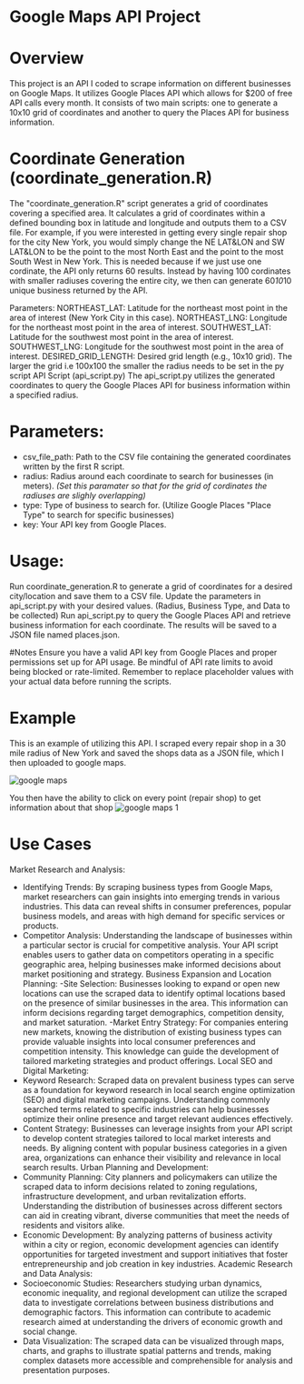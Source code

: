 # Google Maps API Project
# Overview
This project is an API I coded to scrape information on different businesses on Google Maps. It utilizes Google Places API which allows for $200 of free API calls every month. It consists of two main scripts: one to generate a 10x10 grid of coordinates and another to query the Places API for business information.

# Coordinate Generation (coordinate_generation.R)
The "coordinate_generation.R" script generates a grid of coordinates covering a specified area. It calculates a grid of coordinates within a defined bounding box in latitude and longitude and outputs them to a CSV file. For example, if you were interested in getting every single repair shop for the city New York, you would simply change the NE LAT&LON and SW LAT&LON to be the point to the most North East and the point to the most South West in New York. This is needed because if we just use one cordinate, the API only returns 60 results. Instead by having 100 cordinates with smaller radiuses covering the entire city, we then can generate 60*10*10 unique business returned by the API.

Parameters:
NORTHEAST_LAT: Latitude for the northeast most point in the area of interest (New York City in this case).
NORTHEAST_LNG: Longitude for the northeast most point in the area of interest.
SOUTHWEST_LAT: Latitude for the southwest most point in the area of interest.
SOUTHWEST_LNG: Longitude for the southwest most point in the area of interest.
DESIRED_GRID_LENGTH: Desired grid length (e.g., 10x10 grid). The larger the grid i.e 100x100 the smaller the radius needs to be set in the py script
API Script (api_script.py)
The api_script.py utilizes the generated coordinates to query the Google Places API for business information within a specified radius.

# Parameters:
- csv_file_path: Path to the CSV file containing the generated coordinates written by the first R script.
- radius: Radius around each coordinate to search for businesses (in meters). *(Set this paramater so that for the grid of cordinates the radiuses are slighly overlapping)*
- type: Type of business to search for. (Utilize Google Places "Place Type" to search for specific businesses)
- key: Your API key from Google Places. 

# Usage:
Run coordinate_generation.R to generate a grid of coordinates for a desired city/location and save them to a CSV file.
Update the parameters in api_script.py with your desired values. (Radius, Business Type, and Data to be collected)
Run api_script.py to query the Google Places API and retrieve business information for each coordinate.
The results will be saved to a JSON file named places.json.

#Notes
Ensure you have a valid API key from Google Places and proper permissions set up for API usage.
Be mindful of API rate limits to avoid being blocked or rate-limited.
Remember to replace placeholder values with your actual data before running the scripts.


# Example
This is an example of utilizing this API. I scraped every repair shop in a 30 mile radius of New York and saved the shops data as a JSON file, which I then uploaded to google maps. 

![google maps](https://github.com/tylernoga/Google-Maps-API/assets/114703388/87a620ff-dde0-4287-90a2-1bc0763777ef)

You then have the ability to click on every point (repair shop) to get information about that shop
![google maps 1](https://github.com/tylernoga/Google-Maps-API/assets/114703388/30f2036c-fd9e-462c-a7db-ff94dcebf157)

# Use Cases

Market Research and Analysis:
- Identifying Trends: By scraping business types from Google Maps, market researchers can gain insights into emerging trends in various industries. This data can reveal shifts in consumer preferences, popular business models, and areas with high demand for specific services or products.
- Competitor Analysis: Understanding the landscape of businesses within a particular sector is crucial for competitive analysis. Your API script enables users to gather data on competitors operating in a specific geographic area, helping businesses make informed decisions about market positioning and strategy.
Business Expansion and Location Planning:
-Site Selection: Businesses looking to expand or open new locations can use the scraped data to identify optimal locations based on the presence of similar businesses in the area. This information can inform decisions regarding target demographics, competition density, and market saturation.
-Market Entry Strategy: For companies entering new markets, knowing the distribution of existing business types can provide valuable insights into local consumer preferences and competition intensity. This knowledge can guide the development of tailored marketing strategies and product offerings.
Local SEO and Digital Marketing:
- Keyword Research: Scraped data on prevalent business types can serve as a foundation for keyword research in local search engine optimization (SEO) and digital marketing campaigns. Understanding commonly searched terms related to specific industries can help businesses optimize their online presence and target relevant audiences effectively.
- Content Strategy: Businesses can leverage insights from your API script to develop content strategies tailored to local market interests and needs. By aligning content with popular business categories in a given area, organizations can enhance their visibility and relevance in local search results.
Urban Planning and Development:
- Community Planning: City planners and policymakers can utilize the scraped data to inform decisions related to zoning regulations, infrastructure development, and urban revitalization efforts. Understanding the distribution of businesses across different sectors can aid in creating vibrant, diverse communities that meet the needs of residents and visitors alike.
- Economic Development: By analyzing patterns of business activity within a city or region, economic development agencies can identify opportunities for targeted investment and support initiatives that foster entrepreneurship and job creation in key industries.
Academic Research and Data Analysis:
- Socioeconomic Studies: Researchers studying urban dynamics, economic inequality, and regional development can utilize the scraped data to investigate correlations between business distributions and demographic factors. This information can contribute to academic research aimed at understanding the drivers of economic growth and social change.
- Data Visualization: The scraped data can be visualized through maps, charts, and graphs to illustrate spatial patterns and trends, making complex datasets more accessible and comprehensible for analysis and presentation purposes.
